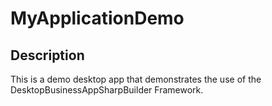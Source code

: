 # MyApplicationDemo

## Description
This is a demo desktop app that demonstrates the use of the DesktopBusinessAppSharpBuilder Framework.
